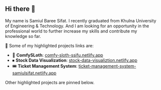 ## Hi there 👋

My name is Samiul Baree Sifat. I recently graduated from Khulna University of Engineering & Technology. And I am looking for an opportunity in the professional world to further increase my skills and contribute my knowledge so far. 

🔭 Some of my highlighted projects links are:

- 💒 **ComfySLoth**: [comfy-sloth-ssifu.netlify.app](https://comfy-sloth-ssifu.netlify.app/)
- ⏹ **Stock Data Visualization**: [stock-data-visualiztion.netlify.app](https://stock-data-visualiztion.netlify.app/)
- 🎟 **Ticket Management System**: [ticket-management-system-samiulsifat.netlify.app](https://ticket-management-system-samiulsifat.netlify.app/)

Other highlighted projects are pinned below.
<!--
**ssifu/ssifu** is a ✨ _special_ ✨ repository because its `README.md` (this file) appears on your GitHub profile.

Here are some ideas to get you started:

- 🔭 I’m currently working on ...
- 🌱 I’m currently learning ...
- 👯 I’m looking to collaborate on ...
- 🤔 I’m looking for help with ...
- 💬 Ask me about ...
- 📫 How to reach me: ...
- 😄 Pronouns: ...
- ⚡ Fun fact: ...
-->
